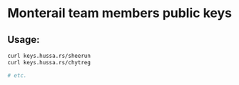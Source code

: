# Monterail team members public keys

## Usage:

```bash
curl keys.hussa.rs/sheerun
curl keys.hussa.rs/chytreg

# etc.
```
